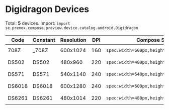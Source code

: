 # Digidragon Devices

Total: **5** devices. Import: `import se.premex.compose.preview.device.catalog.android.Digidragon`

| Code | Constant | Resolution | DPI | Compose Spec | Preview Usage |
|------|----------|------------|-----|-------------|---------------|
| 708Z | _708Z | 600x1024 | 160 | `spec:width=600px,height=1024px,dpi=160` | `@Preview(device = Digidragon._708Z)` |
| DS502 | DS502 | 480x960 | 220 | `spec:width=480px,height=960px,dpi=220` | `@Preview(device = Digidragon.DS502)` |
| DS571 | DS571 | 540x1140 | 240 | `spec:width=540px,height=1140px,dpi=240` | `@Preview(device = Digidragon.DS571)` |
| DS6018 | DS6018 | 600x1280 | 240 | `spec:width=600px,height=1280px,dpi=240` | `@Preview(device = Digidragon.DS6018)` |
| DS6261 | DS6261 | 480x1014 | 220 | `spec:width=480px,height=1014px,dpi=220` | `@Preview(device = Digidragon.DS6261)` |

<!-- Generated automatically. Do not edit manually. -->
